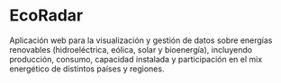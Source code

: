 # EcoRadar
Aplicación web para la visualización y gestión de datos sobre energías renovables (hidroeléctrica, eólica, solar y bioenergía), incluyendo producción, consumo, capacidad instalada y participación en el mix energético de distintos países y regiones.
